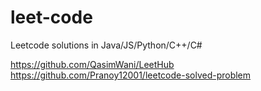 # leet-code
Leetcode solutions in Java/JS/Python/C++/C#

https://github.com/QasimWani/LeetHub
https://github.com/Pranoy12001/leetcode-solved-problem
